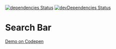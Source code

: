 [![dependencies Status](https://david-dm.org/marcobiedermann/playground/status.svg?path=ui/search/search-bar)](https://david-dm.org/marcobiedermann/playground?path=ui/search/search-bar) [![devDependencies Status](https://david-dm.org/marcobiedermann/playground/dev-status.svg?path=ui/search/search-bar)](https://david-dm.org/marcobiedermann/playground?path=ui/search/search-bar&type=dev)

# Search Bar

[Demo on Codepen](http://codepen.io/marcobiedermann/pen/eDJui)
